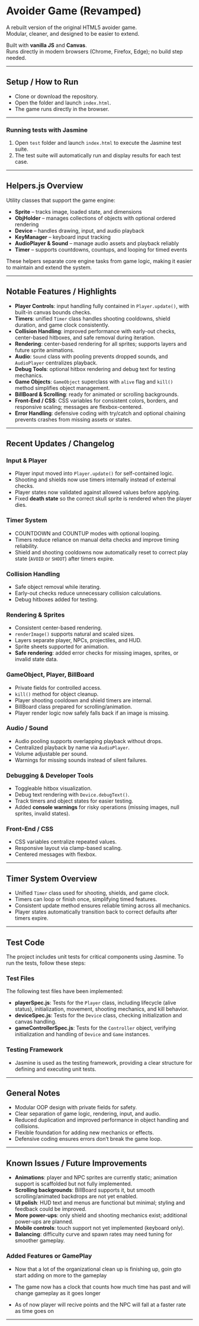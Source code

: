 # Avoider Game (Revamped)

A rebuilt version of the original HTML5 avoider game.  
Modular, cleaner, and designed to be easier to extend.  

Built with **vanilla JS** and **Canvas**.  
Runs directly in modern browsers (Chrome, Firefox, Edge); no build step needed.

---

## Setup / How to Run
- Clone or download the repository.  
- Open the folder and launch `index.html`.  
- The game runs directly in the browser.

---

### Running tests with Jasmine
1. Open `test` folder  and launch `index.html` to execute the Jasmine test suite.
2. The test suite will automatically run and display results for each test case.

---

## Helpers.js Overview

Utility classes that support the game engine:

- **Sprite** – tracks image, loaded state, and dimensions  
- **ObjHolder** – manages collections of objects with optional ordered rendering  
- **Device** – handles drawing, input, and audio playback  
- **KeyManager** – keyboard input tracking  
- **AudioPlayer & Sound** – manage audio assets and playback reliably  
- **Timer** – supports countdowns, countups, and looping for timed events  

These helpers separate core engine tasks from game logic, making it easier to maintain and extend the system.

---

## Notable Features / Highlights

- **Player Controls**: input handling fully contained in `Player.update()`, with built-in canvas bounds checks.  
- **Timers**: unified `Timer` class handles shooting cooldowns, shield duration, and game clock consistently.  
- **Collision Handling**: improved performance with early-out checks, center-based hitboxes, and safe removal during iteration.  
- **Rendering**: center-based rendering for all sprites; supports layers and future sprite animations.  
- **Audio**: `Sound` class with pooling prevents dropped sounds, and `AudioPlayer` centralizes playback.  
- **Debug Tools**: optional hitbox rendering and debug text for testing mechanics.  
- **Game Objects**: `GameObject` superclass with `alive` flag and `kill()` method simplifies object management.  
- **BillBoard & Scrolling**: ready for animated or scrolling backgrounds.  
- **Front-End / CSS**: CSS variables for consistent colors, borders, and responsive scaling; messages are flexbox-centered.  
- **Error Handling**: defensive coding with try/catch and optional chaining prevents crashes from missing assets or states.  

---

## Recent Updates / Changelog

### Input & Player
- Player input moved into `Player.update()` for self-contained logic.  
- Shooting and shields now use timers internally instead of external checks.  
- Player states now validated against allowed values before applying.  
- Fixed **death state** so the correct skull sprite is rendered when the player dies.  

### Timer System
- COUNTDOWN and COUNTUP modes with optional looping.  
- Timers reduce reliance on manual delta checks and improve timing reliability.  
- Shield and shooting cooldowns now automatically reset to correct play state (`AVOID` or `SHOOT`) after timers expire.  

### Collision Handling
- Safe object removal while iterating.  
- Early-out checks reduce unnecessary collision calculations.  
- Debug hitboxes added for testing.

### Rendering & Sprites
- Consistent center-based rendering.  
- `renderImage()` supports natural and scaled sizes.  
- Layers separate player, NPCs, projectiles, and HUD.  
- Sprite sheets supported for animation.  
- **Safe rendering**: added error checks for missing images, sprites, or invalid state data.  

### GameObject, Player, BillBoard
- Private fields for controlled access.  
- `kill()` method for object cleanup.  
- Player shooting cooldown and shield timers are internal.  
- BillBoard class prepared for scrolling/animation.  
- Player render logic now safely falls back if an image is missing.  

### Audio / Sound
- Audio pooling supports overlapping playback without drops.  
- Centralized playback by name via `AudioPlayer`.  
- Volume adjustable per sound.  
- Warnings for missing sounds instead of silent failures.  

### Debugging & Developer Tools
- Toggleable hitbox visualization.  
- Debug text rendering with `Device.debugText()`.  
- Track timers and object states for easier testing.  
- Added **console warnings** for risky operations (missing images, null sprites, invalid states).  

### Front-End / CSS
- CSS variables centralize repeated values.  
- Responsive layout via clamp-based scaling.  
- Centered messages with flexbox.  

---

## Timer System Overview
- Unified `Timer` class used for shooting, shields, and game clock.  
- Timers can loop or finish once, simplifying timed features.  
- Consistent update method ensures reliable timing across all mechanics.  
- Player states automatically transition back to correct defaults after timers expire.  

---

## Test Code
The project includes unit tests for critical components using Jasmine. To run the tests, follow these steps:

### Test Files
The following test files have been implemented:
- **playerSpec.js**: Tests for the `Player` class, including lifecycle (alive status), initialization, movement, shooting mechanics, and kill behavior.
- **deviceSpec.js**: Tests for the `Device` class, checking initialization and canvas handling.
- **gameControllerSpec.js**: Tests for the `Controller` object, verifying initialization and handling of `Device` and `Game` instances.

### Testing Framework
- Jasmine is used as the testing framework, providing a clear structure for defining and executing unit tests.

---

## General Notes
- Modular OOP design with private fields for safety.  
- Clear separation of game logic, rendering, input, and audio.  
- Reduced duplication and improved performance in object handling and collisions.  
- Flexible foundation for adding new mechanics or effects.  
- Defensive coding ensures errors don’t break the game loop.  

---

## Known Issues / Future Improvements
- **Animations**: player and NPC sprites are currently static; animation support is scaffolded but not fully implemented.  
- **Scrolling backgrounds**: BillBoard supports it, but smooth scrolling/animated backdrops are not yet enabled.  
- **UI polish**: HUD text and menus are functional but minimal; styling and feedback could be improved.  
- **More power-ups**: only shield and shooting mechanics exist; additional power-ups are planned.  
- **Mobile controls**: touch support not yet implemented (keyboard only).  
- **Balancing**: difficulty curve and spawn rates may need tuning for smoother gameplay.  


### Added Features or GamePlay
- Now that a lot of the organizational clean up is finishing up, goin gto start adding on more to the gameplay

- The game now has a clock that counts how much time has past and will change gameplay as it goes longer
- As of now player will recive points and the NPC will fall at a faster rate as time goes on

---
